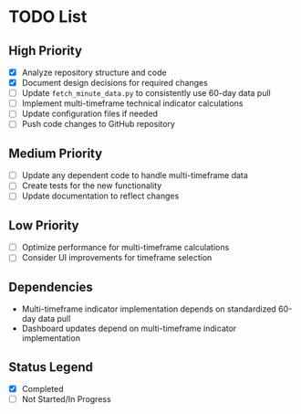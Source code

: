 # TODO List

## High Priority
- [x] Analyze repository structure and code
- [x] Document design decisions for required changes
- [ ] Update `fetch_minute_data.py` to consistently use 60-day data pull
- [ ] Implement multi-timeframe technical indicator calculations
- [ ] Update configuration files if needed
- [ ] Push code changes to GitHub repository

## Medium Priority
- [ ] Update any dependent code to handle multi-timeframe data
- [ ] Create tests for the new functionality
- [ ] Update documentation to reflect changes

## Low Priority
- [ ] Optimize performance for multi-timeframe calculations
- [ ] Consider UI improvements for timeframe selection

## Dependencies
- Multi-timeframe indicator implementation depends on standardized 60-day data pull
- Dashboard updates depend on multi-timeframe indicator implementation

## Status Legend
- [x] Completed
- [ ] Not Started/In Progress
